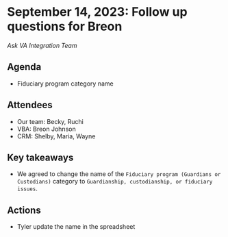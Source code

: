 # September 14, 2023: Follow up questions for Breon

*Ask VA Integration Team*

## Agenda

- Fiduciary program category name

## Attendees

- Our team: Becky, Ruchi
- VBA: Breon Johnson
- CRM: Shelby, Maria, Wayne

## Key takeaways

- We agreed to change the name of the `Fiduciary program (Guardians or Custodians)` category to `Guardianship, custodianship, or fiduciary issues`.

## Actions

- Tyler update the name in the spreadsheet
